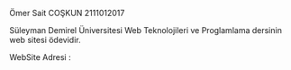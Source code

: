 Ömer Sait COŞKUN 2111012017

Süleyman Demirel Üniversitesi Web Teknolojileri ve Proglamlama dersinin web sitesi ödevidir.

WebSite Adresi : [](https://omerscoskun.vercel.app/index.html)
